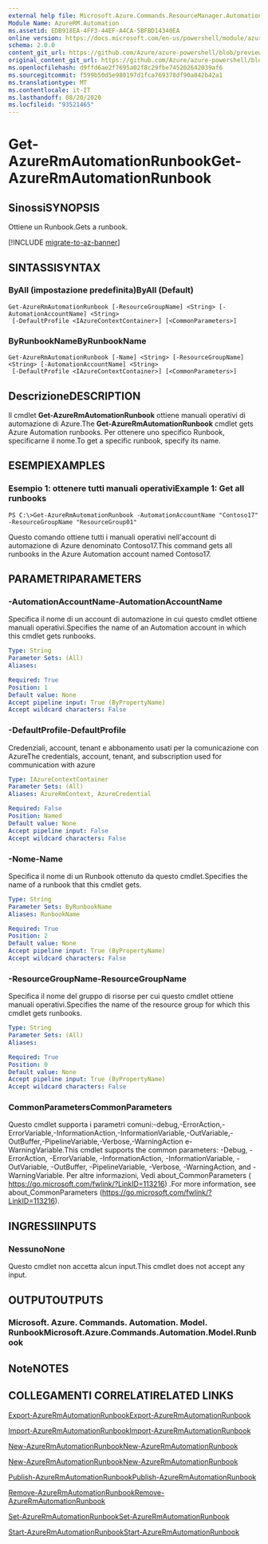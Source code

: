 ```yaml
---
external help file: Microsoft.Azure.Commands.ResourceManager.Automation.dll-Help.xml
Module Name: AzureRM.Automation
ms.assetid: EDB918EA-4FF3-44EF-A4CA-5BFBD14340EA
online version: https://docs.microsoft.com/en-us/powershell/module/azurerm.automation/get-azurermautomationrunbook
schema: 2.0.0
content_git_url: https://github.com/Azure/azure-powershell/blob/preview/src/ResourceManager/Automation/Commands.Automation/help/Get-AzureRMAutomationRunbook.md
original_content_git_url: https://github.com/Azure/azure-powershell/blob/preview/src/ResourceManager/Automation/Commands.Automation/help/Get-AzureRMAutomationRunbook.md
ms.openlocfilehash: d9ffd6ae2f7695a02f8c29fbe745202642039af6
ms.sourcegitcommit: f599b50d5e980197d1fca769378df90a842b42a1
ms.translationtype: MT
ms.contentlocale: it-IT
ms.lasthandoff: 08/20/2020
ms.locfileid: "93521465"
---
```

# <span data-ttu-id="bdd5f-101">Get-AzureRmAutomationRunbook</span><span class="sxs-lookup"><span data-stu-id="bdd5f-101">Get-AzureRmAutomationRunbook</span></span>

## <span data-ttu-id="bdd5f-102">Sinossi</span><span class="sxs-lookup"><span data-stu-id="bdd5f-102">SYNOPSIS</span></span>
<span data-ttu-id="bdd5f-103">Ottiene un Runbook.</span><span class="sxs-lookup"><span data-stu-id="bdd5f-103">Gets a runbook.</span></span>

[!INCLUDE [migrate-to-az-banner](../../includes/migrate-to-az-banner.md)]

## <span data-ttu-id="bdd5f-104">SINTASSI</span><span class="sxs-lookup"><span data-stu-id="bdd5f-104">SYNTAX</span></span>

### <span data-ttu-id="bdd5f-105">ByAll (impostazione predefinita)</span><span class="sxs-lookup"><span data-stu-id="bdd5f-105">ByAll (Default)</span></span>
```
Get-AzureRmAutomationRunbook [-ResourceGroupName] <String> [-AutomationAccountName] <String>
 [-DefaultProfile <IAzureContextContainer>] [<CommonParameters>]
```

### <span data-ttu-id="bdd5f-106">ByRunbookName</span><span class="sxs-lookup"><span data-stu-id="bdd5f-106">ByRunbookName</span></span>
```
Get-AzureRmAutomationRunbook [-Name] <String> [-ResourceGroupName] <String> [-AutomationAccountName] <String>
 [-DefaultProfile <IAzureContextContainer>] [<CommonParameters>]
```

## <span data-ttu-id="bdd5f-107">Descrizione</span><span class="sxs-lookup"><span data-stu-id="bdd5f-107">DESCRIPTION</span></span>
<span data-ttu-id="bdd5f-108">Il cmdlet **Get-AzureRmAutomationRunbook** ottiene manuali operativi di automazione di Azure.</span><span class="sxs-lookup"><span data-stu-id="bdd5f-108">The **Get-AzureRmAutomationRunbook** cmdlet gets Azure Automation runbooks.</span></span>
<span data-ttu-id="bdd5f-109">Per ottenere uno specifico Runbook, specificarne il nome.</span><span class="sxs-lookup"><span data-stu-id="bdd5f-109">To get a specific runbook, specify its name.</span></span>

## <span data-ttu-id="bdd5f-110">ESEMPI</span><span class="sxs-lookup"><span data-stu-id="bdd5f-110">EXAMPLES</span></span>

### <span data-ttu-id="bdd5f-111">Esempio 1: ottenere tutti manuali operativi</span><span class="sxs-lookup"><span data-stu-id="bdd5f-111">Example 1: Get all runbooks</span></span>
```
PS C:\>Get-AzureRmAutomationRunbook -AutomationAccountName "Contoso17" -ResourceGroupName "ResourceGroup01"
```

<span data-ttu-id="bdd5f-112">Questo comando ottiene tutti i manuali operativi nell'account di automazione di Azure denominato Contoso17.</span><span class="sxs-lookup"><span data-stu-id="bdd5f-112">This command gets all runbooks in the Azure Automation account named Contoso17.</span></span>

## <span data-ttu-id="bdd5f-113">PARAMETRI</span><span class="sxs-lookup"><span data-stu-id="bdd5f-113">PARAMETERS</span></span>

### <span data-ttu-id="bdd5f-114">-AutomationAccountName</span><span class="sxs-lookup"><span data-stu-id="bdd5f-114">-AutomationAccountName</span></span>
<span data-ttu-id="bdd5f-115">Specifica il nome di un account di automazione in cui questo cmdlet ottiene manuali operativi.</span><span class="sxs-lookup"><span data-stu-id="bdd5f-115">Specifies the name of an Automation account in which this cmdlet gets runbooks.</span></span>

```yaml
Type: String
Parameter Sets: (All)
Aliases: 

Required: True
Position: 1
Default value: None
Accept pipeline input: True (ByPropertyName)
Accept wildcard characters: False
```

### <span data-ttu-id="bdd5f-116">-DefaultProfile</span><span class="sxs-lookup"><span data-stu-id="bdd5f-116">-DefaultProfile</span></span>
<span data-ttu-id="bdd5f-117">Credenziali, account, tenant e abbonamento usati per la comunicazione con Azure</span><span class="sxs-lookup"><span data-stu-id="bdd5f-117">The credentials, account, tenant, and subscription used for communication with azure</span></span>

```yaml
Type: IAzureContextContainer
Parameter Sets: (All)
Aliases: AzureRmContext, AzureCredential

Required: False
Position: Named
Default value: None
Accept pipeline input: False
Accept wildcard characters: False
```

### <span data-ttu-id="bdd5f-118">-Nome</span><span class="sxs-lookup"><span data-stu-id="bdd5f-118">-Name</span></span>
<span data-ttu-id="bdd5f-119">Specifica il nome di un Runbook ottenuto da questo cmdlet.</span><span class="sxs-lookup"><span data-stu-id="bdd5f-119">Specifies the name of a runbook that this cmdlet gets.</span></span>

```yaml
Type: String
Parameter Sets: ByRunbookName
Aliases: RunbookName

Required: True
Position: 2
Default value: None
Accept pipeline input: True (ByPropertyName)
Accept wildcard characters: False
```

### <span data-ttu-id="bdd5f-120">-ResourceGroupName</span><span class="sxs-lookup"><span data-stu-id="bdd5f-120">-ResourceGroupName</span></span>
<span data-ttu-id="bdd5f-121">Specifica il nome del gruppo di risorse per cui questo cmdlet ottiene manuali operativi.</span><span class="sxs-lookup"><span data-stu-id="bdd5f-121">Specifies the name of the resource group for which this cmdlet gets runbooks.</span></span>

```yaml
Type: String
Parameter Sets: (All)
Aliases: 

Required: True
Position: 0
Default value: None
Accept pipeline input: True (ByPropertyName)
Accept wildcard characters: False
```

### <span data-ttu-id="bdd5f-122">CommonParameters</span><span class="sxs-lookup"><span data-stu-id="bdd5f-122">CommonParameters</span></span>
<span data-ttu-id="bdd5f-123">Questo cmdlet supporta i parametri comuni:-debug,-ErrorAction,-ErrorVariable,-InformationAction,-InformationVariable,-OutVariable,-OutBuffer,-PipelineVariable,-Verbose,-WarningAction e-WarningVariable.</span><span class="sxs-lookup"><span data-stu-id="bdd5f-123">This cmdlet supports the common parameters: -Debug, -ErrorAction, -ErrorVariable, -InformationAction, -InformationVariable, -OutVariable, -OutBuffer, -PipelineVariable, -Verbose, -WarningAction, and -WarningVariable.</span></span> <span data-ttu-id="bdd5f-124">Per altre informazioni, Vedi about_CommonParameters ( https://go.microsoft.com/fwlink/?LinkID=113216) .</span><span class="sxs-lookup"><span data-stu-id="bdd5f-124">For more information, see about_CommonParameters (https://go.microsoft.com/fwlink/?LinkID=113216).</span></span>

## <span data-ttu-id="bdd5f-125">INGRESSI</span><span class="sxs-lookup"><span data-stu-id="bdd5f-125">INPUTS</span></span>

### <span data-ttu-id="bdd5f-126">Nessuno</span><span class="sxs-lookup"><span data-stu-id="bdd5f-126">None</span></span>
<span data-ttu-id="bdd5f-127">Questo cmdlet non accetta alcun input.</span><span class="sxs-lookup"><span data-stu-id="bdd5f-127">This cmdlet does not accept any input.</span></span>

## <span data-ttu-id="bdd5f-128">OUTPUT</span><span class="sxs-lookup"><span data-stu-id="bdd5f-128">OUTPUTS</span></span>

### <span data-ttu-id="bdd5f-129">Microsoft. Azure. Commands. Automation. Model. Runbook</span><span class="sxs-lookup"><span data-stu-id="bdd5f-129">Microsoft.Azure.Commands.Automation.Model.Runbook</span></span>

## <span data-ttu-id="bdd5f-130">Note</span><span class="sxs-lookup"><span data-stu-id="bdd5f-130">NOTES</span></span>

## <span data-ttu-id="bdd5f-131">COLLEGAMENTI CORRELATI</span><span class="sxs-lookup"><span data-stu-id="bdd5f-131">RELATED LINKS</span></span>

[<span data-ttu-id="bdd5f-132">Export-AzureRmAutomationRunbook</span><span class="sxs-lookup"><span data-stu-id="bdd5f-132">Export-AzureRmAutomationRunbook</span></span>](./Export-AzureRMAutomationRunbook.md)

[<span data-ttu-id="bdd5f-133">Import-AzureRmAutomationRunbook</span><span class="sxs-lookup"><span data-stu-id="bdd5f-133">Import-AzureRmAutomationRunbook</span></span>](./Import-AzureRMAutomationRunbook.md)

[<span data-ttu-id="bdd5f-134">New-AzureRmAutomationRunbook</span><span class="sxs-lookup"><span data-stu-id="bdd5f-134">New-AzureRmAutomationRunbook</span></span>](./New-AzureRMAutomationRunbook.md)

[<span data-ttu-id="bdd5f-135">New-AzureRmAutomationRunbook</span><span class="sxs-lookup"><span data-stu-id="bdd5f-135">New-AzureRmAutomationRunbook</span></span>](./New-AzureRMAutomationRunbook.md)

[<span data-ttu-id="bdd5f-136">Publish-AzureRmAutomationRunbook</span><span class="sxs-lookup"><span data-stu-id="bdd5f-136">Publish-AzureRmAutomationRunbook</span></span>](./Publish-AzureRMAutomationRunbook.md)

[<span data-ttu-id="bdd5f-137">Remove-AzureRmAutomationRunbook</span><span class="sxs-lookup"><span data-stu-id="bdd5f-137">Remove-AzureRmAutomationRunbook</span></span>](./Remove-AzureRMAutomationRunbook.md)

[<span data-ttu-id="bdd5f-138">Set-AzureRmAutomationRunbook</span><span class="sxs-lookup"><span data-stu-id="bdd5f-138">Set-AzureRmAutomationRunbook</span></span>](./Set-AzureRMAutomationRunbook.md)

[<span data-ttu-id="bdd5f-139">Start-AzureRmAutomationRunbook</span><span class="sxs-lookup"><span data-stu-id="bdd5f-139">Start-AzureRmAutomationRunbook</span></span>](./Start-AzureRMAutomationRunbook.md)


